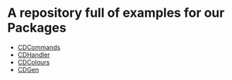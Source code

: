 # A repository full of examples for our Packages

- [CDCommands](https://docs.creativedevelopments.org/cdcommands)
- [CDHandler](https://docs.creativedevelopments.org/cdhandler)
- [CDColours](https://docs.creativedevelopments.org/cdcolours)
- [CDGen](https://docs.creativedevelopments.org/cdgen)
